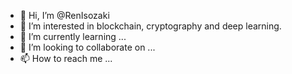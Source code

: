 - 👋 Hi, I’m @RenIsozaki
- 👀 I’m interested in blockchain, cryptography and deep learning.
- 🌱 I’m currently learning ...
- 💞️ I’m looking to collaborate on ...
- 📫 How to reach me ...

<!---
RenIsozaki/RenIsozaki is a ✨ special ✨ repository because its `README.md` (this file) appears on your GitHub profile.
You can click the Preview link to take a look at your changes.
--->
